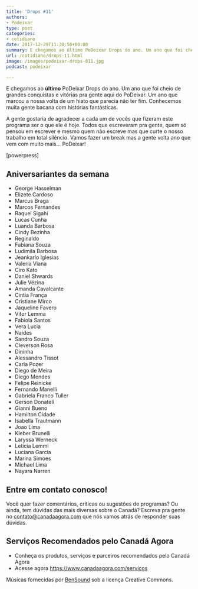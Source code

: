 ```yaml
---
title: 'Drops #11'
authors:
- Podeixar
type: post
categories:
- cotidiano
date: 2017-12-29T11:30:50+00:00
summary: E chegamos ao último PoDeixar Drops do ano. Um ano que foi cheio de grandes conquistas e vitórias pra gente aqui do PoDeixar.
url: /cotidiano/drops-11.html
image: /images/podeixar-drops-011.jpg
podcast: podeixar

---
```

E chegamos ao **último** PoDeixar Drops do ano. Um ano que foi cheio de grandes conquistas e vitórias pra gente aqui do PoDeixar. Um ano que marcou a nossa volta de um hiato que parecia não ter fim. Conhecemos muita gente bacana com histórias fantásticas.

A gente gostaria de agradecer a cada um de vocês que fizeram este programa ser o que ele é hoje. Todos que escreveram pra gente, quem só pensou em escrever e mesmo quem não escreve mas que curte o nosso trabalho em total silêncio. Vamos fazer um break mas a gente volta ano que vem com muito mais&#8230; PoDeixar!

[powerpress]

## Aniversariantes da semana

  * George Hasselman
  * Elizete Cardoso
  * Marcus Braga
  * Marcos Fernandes
  * Raquel Sigahi
  * Lucas Cunha
  * Luanda Barbosa
  * Cindy Bezinha
  * Reginaldo
  * Fabiana Souza
  * Ludimila Barbosa
  * Jeankarlo Iglesias
  * Valeria Viana
  * Ciro Kato
  * Daniel Shwards
  * Julie Vézina
  * Amanda Cavalcante
  * Cintia França
  * Cristiane Mirco
  * Jaqueline Favero
  * Vitor Lemma
  * Fabiola Santos
  * Vera Lucia
  * Naides
  * Sandro Souza
  * Cleverson Rosa
  * Dininha
  * Alessandro Tissot
  * Carla Pozer
  * Diego de Meira
  * Diego Mendes
  * Felipe Reinicke
  * Fernando Manelli
  * Gabriela Franco Tuller
  * Gerson Donateli
  * Gianni Bueno
  * Hamilton Cidade
  * Isabella Trautmann
  * Joao Lima
  * Kleber Brunelli
  * Laryssa Werneck
  * Leticia Lemmi
  * Luciana Garcia
  * Marina Simoes
  * Michael Lima
  * Nayara Narren

## Entre em contato conosco!

Você quer fazer comentários, críticas ou sugestões de programas? Ou ainda, tem dúvidas das mais diversas sobre o Canadá? Escreva pra gente no <contato@canadaagora.com> que nós vamos atrás de responder suas dúvidas.

## Serviços Recomendados pelo Canadá Agora

  * Conheça os produtos, serviços e parceiros recomendados pelo Canadá Agora
  * Acesse agora <https://www.canadaagora.com/servicos>

Músicas fornecidas por <a href="http://www.bensound.com/" target="_blank" rel="noopener noreferrer">BenSound</a> sob a licença Creative Commons.